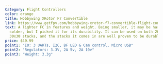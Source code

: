 ```yaml
---
Category: Flight Controllers
color: orange
title: Hobbywing XRotor F7 Convertible
link: https://www.getfpv.com/hobbywing-xrotor-f7-convertible-flight-controller.html
text: A lighter FC in features and weight. Being smaller, it may be harder to
  solder, but I picked it for its durability. It can be used on both 20x20 and
  30x30 stacks, and the stacks it comes in are well proven to be durable
price: $49.99
point1: "IO: 3 UARTs, I2C, BF LED & Cam control, Micro USB"
point2: "Regulators: 3.3V, 2A 5v, 2A 10v"
point3: "Weight: 3.3g"
---
```

